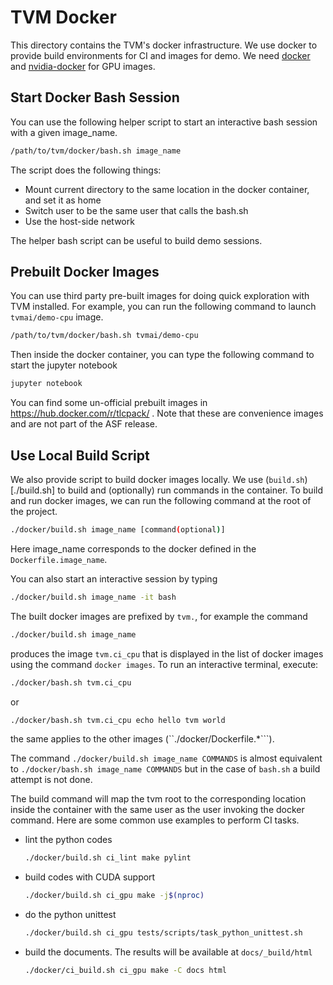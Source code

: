 <!--- Licensed to the Apache Software Foundation (ASF) under one -->
<!--- or more contributor license agreements.  See the NOTICE file -->
<!--- distributed with this work for additional information -->
<!--- regarding copyright ownership.  The ASF licenses this file -->
<!--- to you under the Apache License, Version 2.0 (the -->
<!--- "License"); you may not use this file except in compliance -->
<!--- with the License.  You may obtain a copy of the License at -->

<!---   http://www.apache.org/licenses/LICENSE-2.0 -->

<!--- Unless required by applicable law or agreed to in writing, -->
<!--- software distributed under the License is distributed on an -->
<!--- "AS IS" BASIS, WITHOUT WARRANTIES OR CONDITIONS OF ANY -->
<!--- KIND, either express or implied.  See the License for the -->
<!--- specific language governing permissions and limitations -->
<!--- under the License. -->

# TVM Docker

This directory contains the TVM's docker infrastructure.
We use docker to provide build environments for CI and images for demo.
We need [docker](https://docs.docker.com/engine/installation/) and
[nvidia-docker](https://github.com/NVIDIA/nvidia-docker/) for GPU images.

## Start Docker Bash Session

You can use the following helper script to start an
interactive bash session with a given image_name.

```bash
/path/to/tvm/docker/bash.sh image_name
```

The script does the following things:

- Mount current directory to the same location in the docker container, and set it as home
- Switch user to be the same user that calls the bash.sh
- Use the host-side network

The helper bash script can be useful to build demo sessions.

## Prebuilt Docker Images

You can use third party pre-built images for doing quick exploration with TVM installed.
For example, you can run the following command to launch ```tvmai/demo-cpu``` image.

```bash
/path/to/tvm/docker/bash.sh tvmai/demo-cpu
```

Then inside the docker container, you can type the following command to start the jupyter notebook
```bash
jupyter notebook
```

You can find some un-official prebuilt images in https://hub.docker.com/r/tlcpack/ .
Note that these are convenience images and are not part of the ASF release.


## Use Local Build Script

We also provide script to build docker images locally.
We use (`build.sh`)[./build.sh] to build and (optionally) run commands
in the container. To build and run docker images, we can run the following
command at the root of the project.

```bash
./docker/build.sh image_name [command(optional)]
```

Here image_name corresponds to the docker defined in the
```Dockerfile.image_name```.

You can also start an interactive session by typing

```bash
./docker/build.sh image_name -it bash
```

The built docker images are prefixed by ``tvm.``, for example the command

````bash
./docker/build.sh image_name
````

produces the image ``tvm.ci_cpu`` that is displayed in the list of docker images
using the command ``docker images``. To run an interactive terminal, execute:

````bash
./docker/bash.sh tvm.ci_cpu
````

or

````bash
./docker/bash.sh tvm.ci_cpu echo hello tvm world
````

the same applies to the other images (``./docker/Dockerfile.*```).

The command ``./docker/build.sh image_name COMMANDS`` is almost equivalent to
``./docker/bash.sh image_name COMMANDS`` but in the case of ``bash.sh``
a build attempt is not done.

The build command will map the tvm root to the corresponding location
inside the container with the same user as the user invoking the
docker command.  Here are some common use examples to perform CI
tasks.

- lint the python codes

  ```bash
  ./docker/build.sh ci_lint make pylint
  ```

- build codes with CUDA support

  ```bash
  ./docker/build.sh ci_gpu make -j$(nproc)
  ```

- do the python unittest

  ```bash
  ./docker/build.sh ci_gpu tests/scripts/task_python_unittest.sh
  ```

- build the documents. The results will be available at `docs/_build/html`

  ```bash
  ./docker/ci_build.sh ci_gpu make -C docs html
  ```
